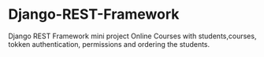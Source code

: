 # Django-REST-Framework
Django REST Framework mini project Online Courses
with students,courses, tokken authentication, permissions and ordering the students.

